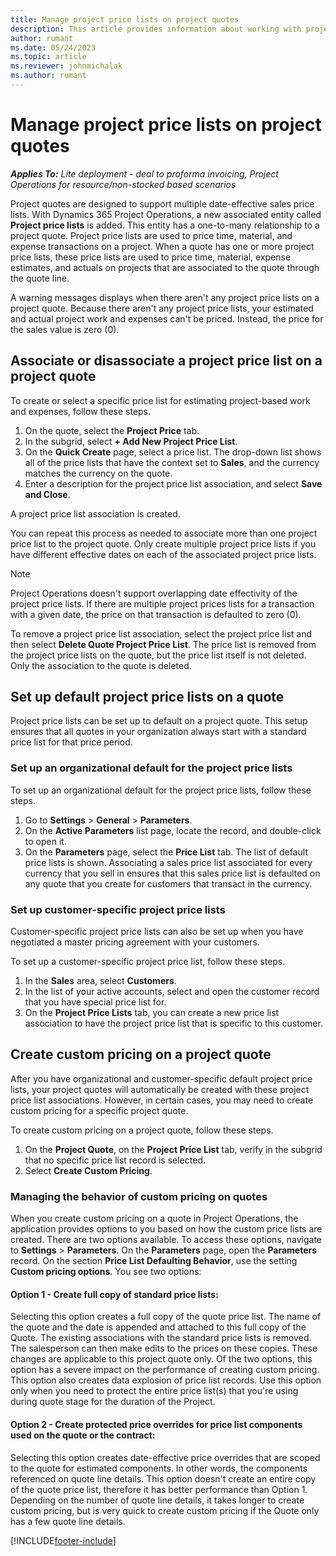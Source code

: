```yaml
---
title: Manage project price lists on project quotes 
description: This article provides information about working with project price lists on quotes.
author: rumant
ms.date: 05/24/2023
ms.topic: article
ms.reviewer: johnmichalak
ms.author: rumant
---
```


# Manage project price lists on project quotes 

_**Applies To:** Lite deployment - deal to proforma invoicing, Project Operations for resource/non-stocked based scenarios_

Project quotes are designed to support multiple date-effective sales price lists. With Dynamics 365 Project Operations, a new associated entity called **Project price lists** is added. This entity has a one-to-many relationship to a project quote.
Project price lists are used to price time, material, and expense transactions on a project. When a quote has one or more project price lists, these price lists are used to price time, material, expense estimates, and actuals on projects that are associated to the quote through the quote line.

A warning messages displays when there aren't any project price lists on a project quote. Because there aren't any project price lists, your estimated and actual project work and expenses can't be priced. Instead, the price for the sales value is zero (0).

## Associate or disassociate a project price list on a project quote

To create or select a specific price list for estimating project-based work and expenses, follow these steps.

1. On the quote, select the **Project Price** tab.
1. In the subgrid, select **+ Add New Project Price List**.
1. On the **Quick Create** page, select a price list. The drop-down list shows all of the price lists that have the context set to **Sales**, and the currency matches the currency on the quote.
1. Enter a description for the project price list association, and select **Save and Close**.

A project price list association is created. 

You can repeat this process as needed to associate more than one project price list to the project quote. Only create multiple project price lists if you have different effective dates on each of the associated project price lists.

> [!NOTE]
> Project Operations doesn't support overlapping date effectivity of the project price lists. If there are multiple project prices lists for a transaction with a given date, the price on that transaction is defaulted to zero (0).

To remove a project price list association, select the project price list and then select **Delete Quote Project Price List**. The price list is removed from the project price lists on the quote, but the price list itself is not deleted. Only the association to the quote is deleted.

## Set up default project price lists on a quote

Project price lists can be set up to default on a project quote. This setup ensures that all quotes in your organization always start with a standard price list for that price period.

### Set up an organizational default for the project price lists

To set up an organizational default for the project price lists, follow these steps.

1. Go to **Settings** \> **General** \> **Parameters**.
2. On the **Active Parameters** list page, locate the record, and double-click to open it. 
3. On the **Parameters** page, select the **Price List** tab. The list of default price lists is shown. Associating a sales price list associated for every currency that you sell in ensures that this sales price list is defaulted on any quote that you create for customers that transact in the currency.

### Set up customer-specific project price lists

Customer-specific project price lists can also be set up when you have negotiated a master pricing agreement with your customers.

To set up a customer-specific project price list, follow these steps.

1. In the **Sales** area, select **Customers**.
2. In the list of your active accounts, select and open the customer record that you have special price list for.
3. On the **Project Price Lists** tab, you can create a new price list association to have the project price list that is specific to this customer.

## Create custom pricing on a project quote

After you have organizational and customer-specific default project price lists, your project quotes will automatically be created with these project price list associations. However, in certain cases, you may need to create custom pricing for a specific project quote. 

To create custom pricing on a project quote, follow these steps.

1. On the **Project Quote**, on the **Project Price List** tab, verify in the subgrid that no specific price list record is selected.
2. Select **Create Custom Pricing**. 

### Managing the behavior of custom pricing on quotes

When you create custom pricing on a quote in Project Operations, the application provides options to you based on how the custom price lists are created. There are two options available. To access these options, navigate to **Settings** \> **Parameters**. On the **Parameters** page, open the **Parameters** record. On the section **Price List Defaulting Behavior**, use the setting **Custom pricing options**. You see two options:

#### Option 1 - **Create full copy of standard price lists**: 
Selecting this option creates a full copy of the quote price list. The name of the quote and the date is appended and attached to this full copy of the Quote. The existing associations with the standard price lists is removed. The salesperson can then make edits to the prices on these copies. These changes are applicable to this project quote only. Of the two options, this option has a severe impact on the performance of creating custom pricing. This option also creates data explosion of price list records. Use this option only when you need to protect the entire price list(s) that you're using during quote stage for the duration of the Project. 


#### Option 2 - **Create protected price overrides for price list components used on the quote or the contract**:
Selecting this option creates date-effective price overrides that are scoped to the quote for estimated components. In other words, the components referenced on quote line details. This option doesn't create an entire copy of the quote price list, therefore it has better performance than Option 1. Depending on the number of quote line details, it takes longer to create custom pricing, but is very quick to create custom pricing if the Quote only has a few quote line details.


[!INCLUDE[footer-include](../../includes/footer-banner.md)]

